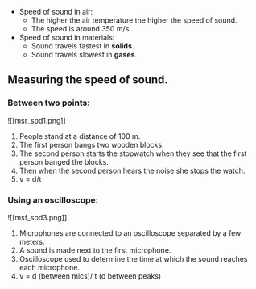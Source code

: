 - Speed of sound in air:
	- The higher the air temperature the higher the speed of sound.
	- The speed is around 350 m/s .
- Speed of sound in materials:
	- Sound travels fastest in **solids**.
	- Sound travels slowest in **gases**.

## Measuring the speed of sound.

### Between two points:
![[msr_spd1.png]]
1. People stand at a distance of 100 m.
2. The first person bangs two wooden blocks.
3. The second person starts the stopwatch when they see that the first person banged the blocks.
4. Then when the second person hears the noise she stops the watch.
5. v = d/t

### Using an oscilloscope:
![[msf_spd3.png]]
1. Microphones are connected to an oscilloscope separated by a few meters.
2. A sound is made next to the first microphone.
3. Oscilloscope used to determine the time at which the sound reaches each microphone.
4. v = d (between mics)/ t (d between peaks)